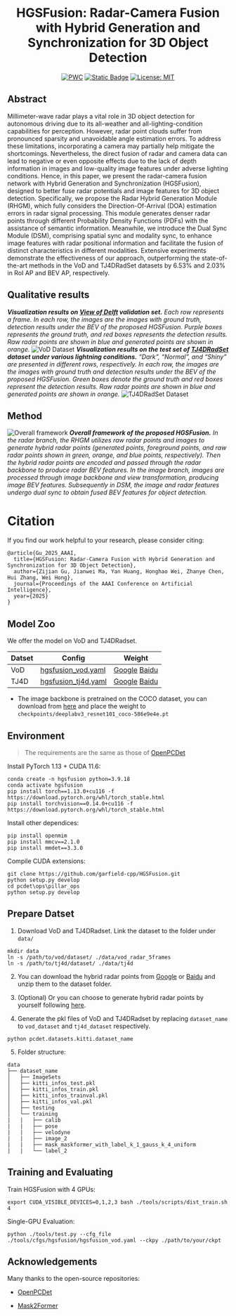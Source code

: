 <div align="center">   

# HGSFusion: Radar-Camera Fusion with Hybrid Generation and Synchronization for 3D Object Detection

</div>
<div align="center">   
  
[![PWC](https://img.shields.io/endpoint.svg?url=https://paperswithcode.com/badge/hgsfusion-radar-camera-fusion-with-hybrid/3d-object-detection-roi-on-view-of-delft-val)](https://paperswithcode.com/sota/3d-object-detection-roi-on-view-of-delft-val?p=hgsfusion-radar-camera-fusion-with-hybrid)
[![Static Badge](https://img.shields.io/badge/arXiv-PDF-green?style=flat&logo=arXiv&logoColor=green)](https://arxiv.org/abs/2412.11489) 
[![License: MIT](https://img.shields.io/badge/License-Apache%202.0-blue.svg)](LICENSE)
</div>

## Abstract
Millimeter-wave radar plays a vital role in 3D object detection for autonomous driving due to its all-weather and all-lighting-condition capabilities for perception. However, radar point clouds suffer from pronounced sparsity and unavoidable angle estimation errors. To address these limitations, incorporating a camera may partially help mitigate the shortcomings. Nevertheless, the direct fusion of radar and camera data can lead to negative or even opposite effects due to the lack of depth information in images and low-quality image features under adverse lighting conditions. Hence, in this paper, we present the radar-camera fusion network with Hybrid Generation and Synchronization (HGSFusion), designed to better fuse radar potentials and image features for 3D object detection. Specifically, we propose the Radar Hybrid Generation Module (RHGM), which fully considers the Direction-Of-Arrival (DOA) estimation errors in radar signal processing. This module generates denser radar points through different Probability Density Functions (PDFs) with the assistance of semantic information. Meanwhile, we introduce the Dual Sync Module (DSM), comprising spatial sync and modality sync, to enhance image features with radar positional information and facilitate the fusion of distinct characteristics in different modalities. Extensive experiments demonstrate the effectiveness of our approach, outperforming the state-of-the-art methods in the VoD and TJ4DRadSet datasets by $6.53\%$ and $2.03\%$ in RoI AP and BEV AP, respectively.

## Qualitative results
***Visualization results on [View of Delft](https://github.com/tudelft-iv/view-of-delft-dataset) validation set.*** *Each row represents a frame. In each row, the images are the images with ground truth, detection results under the BEV of the proposed HGSFusion. Purple boxes represents the ground truth, and red boxes represents the detection results. Raw radar points are shown in blue and generated points are shown in orange.*
![VoD Dataset](./pics/vod.png)
***Visualization results on the test set of [TJ4DRadSet](https://github.com/TJRadarLab/TJ4DRadSet) dataset under various lightning conditions.*** *“Dark”, “Normal”, and “Shiny” are presented in different rows, respectively. In each row, the images are the images with ground truth and detection results under the BEV of the proposed HGSFusion. Green boxes denote the ground truth and red boxes represent the detection results. Raw radar points are shown in blue and generated points are shown in orange.*
![TJ4DRadSet Dataset](./pics/tj4d.png)

## Method
![Overall framework](./pics/method.png)
***Overall framework of the proposed HGSFusion.*** *In the radar branch, the RHGM utilizes raw radar points and images to generate hybrid radar points (generated points, foreground points, and raw radar points shown in green, orange, and blue points, respectively). Then the hybrid radar points are encoded and passed through the radar backbone to produce radar BEV features. In the image branch, images are processed through image backbone and view transformation, producing image BEV features. Subsequently in DSM, the image and radar features undergo dual sync to obtain fused BEV features for object detection.*

# Citation
If you find our work helpful to your research, please consider citing:


```shell
@article{Gu_2025_AAAI,
  title={HGSFusion: Radar-Camera Fusion with Hybrid Generation and Synchronization for 3D Object Detection},
  author={Zijian Gu, Jianwei Ma, Yan Huang, Honghao Wei, Zhanye Chen, Hui Zhang, Wei Hong},
  journal={Proceedings of the AAAI Conference on Artificial Intelligence},
  year={2025}
}
```

## Model Zoo
We offer the model on VoD and TJ4DRadset.

| Datset | Config | Weight | 
| -- | -- | -- |
| VoD | [hgsfusion_vod.yaml](tools/cfgs/hgsfusion/hgsfusion_vod.yaml) | [Google](https://drive.google.com/drive/folders/1zSbldzARH41y5O5aBYeg7BOc_uiAHXhD?usp=sharing) [Baidu](https://pan.baidu.com/s/1_Ngbc-uobUiNlmF2OW1Vxw?pwd=2tdi) |
| TJ4D | [hgsfusion_tj4d.yaml](tools/cfgs/hgsfusion/hgsfusion_tj4d.yaml) | [Google](https://drive.google.com/drive/folders/1zSbldzARH41y5O5aBYeg7BOc_uiAHXhD?usp=sharing) [Baidu](https://pan.baidu.com/s/1_Ngbc-uobUiNlmF2OW1Vxw?pwd=2tdi) |

- The image backbone is pretrained on the COCO dataset, you can download from [here](https://download.pytorch.org/models/deeplabv3_resnet101_coco-586e9e4e.pth) and place the weight to `checkpoints/deeplabv3_resnet101_coco-586e9e4e.pt`

## Environment
> The requirements are the same as those of [OpenPCDet](https://github.com/open-mmlab/OpenPCDet)

Install PyTorch 1.13 + CUDA 11.6:
```
conda create -n hgsfusion python=3.9.18
conda activate hgsfusion
pip install torch==1.13.0+cu116 -f https://download.pytorch.org/whl/torch_stable.html
pip install torchvision==0.14.0+cu116 -f https://download.pytorch.org/whl/torch_stable.html
```

Install other dependices:
```
pip install openmim
pip install mmcv==2.1.0
pip install mmdet==3.3.0
```

Compile CUDA extensions:
```
git clone https://github.com/garfield-cpp/HGSFusion.git
python setup.py develop
cd pcdet\ops\pillar_ops
python setup.py develop
```

## Prepare Datset

1. Download VoD and TJ4DRadset. Link the dataset to the folder under `data/`
```
mkdir data
ln -s /path/to/vod/dataset/ ./data/vod_radar_5frames
ln -s /path/to/tj4d/dataset/ ./data/tj4d
```
2. You can download the hybrid radar points from [Google](https://drive.google.com/drive/folders/1zSbldzARH41y5O5aBYeg7BOc_uiAHXhD?usp=sharing) or [Baidu](https://pan.baidu.com/s/1_Ngbc-uobUiNlmF2OW1Vxw?pwd=2tdi) and unzip them to the dataset folder.

3. (Optional) Or you can choose to generate hybrid radar points by yourself following [here](hybrid_pts/README.md).
4. Generate the pkl files of VoD and TJ4DRadset by replacing `dataset_name` to `vod_dataset` and `tj4d_dataset` respectively.
```
python pcdet.datasets.kitti.dataset_name
```
5. Folder structure:
```
data
├── dataset_name
│   ├── ImageSets
│   ├── kitti_infos_test.pkl
│   ├── kitti_infos_train.pkl
│   ├── kitti_infos_trainval.pkl
│   ├── kitti_infos_val.pkl
│   ├── testing
│   └── training
|   |   ├── calib                               
|   |   ├── pose
|   |   ├── velodyne
|   |   ├── image_2
|   |   ├── mask_maskformer_with_label_k_1_gauss_k_4_uniform      
|   |   └── label_2                                        
```

## Training and Evaluating
Train HGSFusion with 4 GPUs:
```
export CUDA_VISIBLE_DEVICES=0,1,2,3 bash ./tools/scripts/dist_train.sh 4
```
Single-GPU Evaluation:
```
python ./tools/test.py --cfg_file ./tools/cfgs/hgsfusion/hgsfusion_vod.yaml --ckpy ./path/to/your/ckpt
```

## Acknowledgements

Many thanks to the open-source repositories:

- [OpenPCDet](https://github.com/open-mmlab/OpenPCDet)

- [Mask2Former](https://github.com/facebookresearch/Mask2Former)
